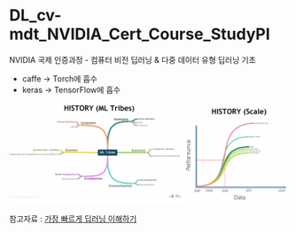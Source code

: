 # DL_cv-mdt_NVIDIA_Cert_Course_StudyPI
NVIDIA 국제 인증과정 - 컴퓨터 비전 딥러닝 &amp; 다중 데이터 유형 딥러닝 기초


* caffe -> Torch에 흡수
* keras -> TensorFlow에 흡수

![](https://github.com/lkeonwoo94/DL_cv-mdt_NVIDIA_Cert_Course_StudyPI/blob/master/ML.png)


참고자료 : [가장 빠르게 딥러닝 이해하기](https://www.slideshare.net/yongho/ss-79607172/49)
